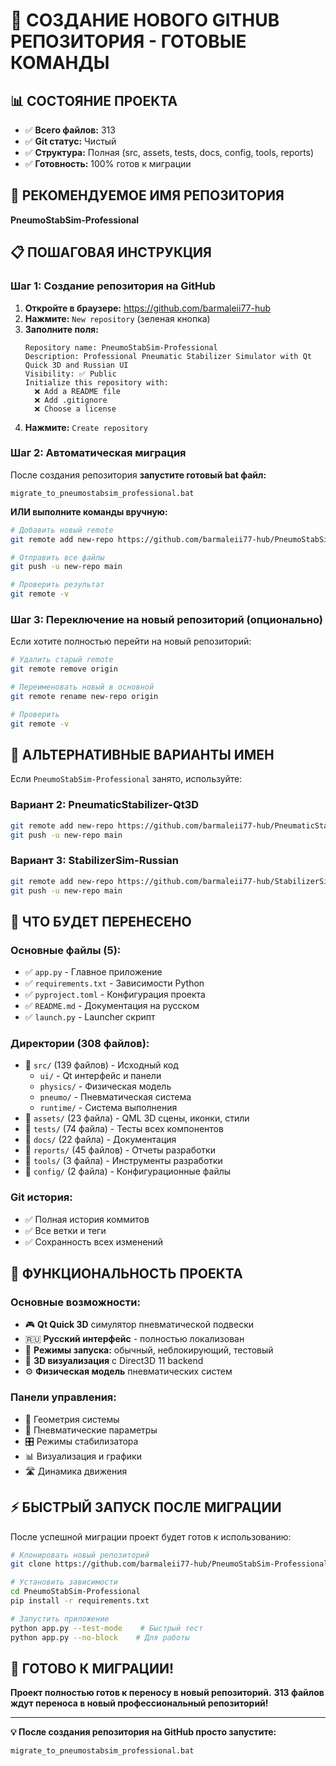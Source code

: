 # 🚀 СОЗДАНИЕ НОВОГО GITHUB РЕПОЗИТОРИЯ - ГОТОВЫЕ КОМАНДЫ

## 📊 СОСТОЯНИЕ ПРОЕКТА
- ✅ **Всего файлов:** 313
- ✅ **Git статус:** Чистый
- ✅ **Структура:** Полная (src, assets, tests, docs, config, tools, reports)
- ✅ **Готовность:** 100% готов к миграции

## 🎯 РЕКОМЕНДУЕМОЕ ИМЯ РЕПОЗИТОРИЯ
**PneumoStabSim-Professional**

## 📋 ПОШАГОВАЯ ИНСТРУКЦИЯ

### Шаг 1: Создание репозитория на GitHub

1. **Откройте в браузере:** https://github.com/barmaleii77-hub
2. **Нажмите:** `New repository` (зеленая кнопка)
3. **Заполните поля:**
   ```
   Repository name: PneumoStabSim-Professional
   Description: Professional Pneumatic Stabilizer Simulator with Qt Quick 3D and Russian UI
   Visibility: ✅ Public
   Initialize this repository with:
     ❌ Add a README file
     ❌ Add .gitignore  
     ❌ Choose a license
   ```
4. **Нажмите:** `Create repository`

### Шаг 2: Автоматическая миграция

После создания репозитория **запустите готовый bat файл:**

```batch
migrate_to_pneumostabsim_professional.bat
```

**ИЛИ выполните команды вручную:**

```bash
# Добавить новый remote
git remote add new-repo https://github.com/barmaleii77-hub/PneumoStabSim-Professional.git

# Отправить все файлы
git push -u new-repo main

# Проверить результат
git remote -v
```

### Шаг 3: Переключение на новый репозиторий (опционально)

Если хотите полностью перейти на новый репозиторий:

```bash
# Удалить старый remote
git remote remove origin

# Переименовать новый в основной
git remote rename new-repo origin

# Проверить
git remote -v
```

## 🔄 АЛЬТЕРНАТИВНЫЕ ВАРИАНТЫ ИМЕН

Если `PneumoStabSim-Professional` занято, используйте:

### Вариант 2: PneumaticStabilizer-Qt3D
```bash
git remote add new-repo https://github.com/barmaleii77-hub/PneumaticStabilizer-Qt3D.git
git push -u new-repo main
```

### Вариант 3: StabilizerSim-Russian  
```bash
git remote add new-repo https://github.com/barmaleii77-hub/StabilizerSim-Russian.git
git push -u new-repo main
```

## 🎯 ЧТО БУДЕТ ПЕРЕНЕСЕНО

### Основные файлы (5):
- ✅ `app.py` - Главное приложение
- ✅ `requirements.txt` - Зависимости Python
- ✅ `pyproject.toml` - Конфигурация проекта
- ✅ `README.md` - Документация на русском
- ✅ `launch.py` - Launcher скрипт

### Директории (308 файлов):
- 📁 `src/` (139 файлов) - Исходный код
  - `ui/` - Qt интерфейс и панели
  - `physics/` - Физическая модель
  - `pneumo/` - Пневматическая система
  - `runtime/` - Система выполнения
- 📁 `assets/` (23 файла) - QML 3D сцены, иконки, стили  
- 📁 `tests/` (74 файла) - Тесты всех компонентов
- 📁 `docs/` (22 файла) - Документация
- 📁 `reports/` (45 файлов) - Отчеты разработки
- 📁 `tools/` (3 файла) - Инструменты разработки
- 📁 `config/` (2 файла) - Конфигурационные файлы

### Git история:
- ✅ Полная история коммитов
- ✅ Все ветки и теги
- ✅ Сохранность всех изменений

## 🔧 ФУНКЦИОНАЛЬНОСТЬ ПРОЕКТА

### Основные возможности:
- 🎮 **Qt Quick 3D** симулятор пневматической подвески
- 🇷🇺 **Русский интерфейс** - полностью локализован
- 🚀 **Режимы запуска:** обычный, неблокирующий, тестовый
- 🎨 **3D визуализация** с Direct3D 11 backend
- ⚙️ **Физическая модель** пневматических систем

### Панели управления:
- 📐 Геометрия системы
- 🔧 Пневматические параметры
- 🎛️ Режимы стабилизатора  
- 📊 Визуализация и графики
- 🛣️ Динамика движения

## ⚡ БЫСТРЫЙ ЗАПУСК ПОСЛЕ МИГРАЦИИ

После успешной миграции проект будет готов к использованию:

```bash
# Клонировать новый репозиторий
git clone https://github.com/barmaleii77-hub/PneumoStabSim-Professional.git

# Установить зависимости
cd PneumoStabSim-Professional
pip install -r requirements.txt

# Запустить приложение
python app.py --test-mode    # Быстрый тест
python app.py --no-block    # Для работы
```

## 🎉 ГОТОВО К МИГРАЦИИ!

**Проект полностью готов к переносу в новый репозиторий.**
**313 файлов ждут переноса в новый профессиональный репозиторий!**

---

**💡 После создания репозитория на GitHub просто запустите:**
```
migrate_to_pneumostabsim_professional.bat
```
